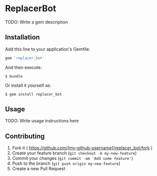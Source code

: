 # ReplacerBot

TODO: Write a gem description

## Installation

Add this line to your application's Gemfile:

```ruby
gem 'replacer_bot'
```

And then execute:

    $ bundle

Or install it yourself as:

    $ gem install replacer_bot

## Usage

TODO: Write usage instructions here

## Contributing

1. Fork it ( https://github.com/[my-github-username]/replacer_bot/fork )
2. Create your feature branch (`git checkout -b my-new-feature`)
3. Commit your changes (`git commit -am 'Add some feature'`)
4. Push to the branch (`git push origin my-new-feature`)
5. Create a new Pull Request
